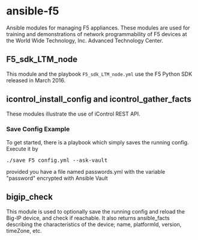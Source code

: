 # ansible-f5
Ansible modules for managing F5 appliances. These modules are used for training and demonstrations of network programmability of F5 devices at the World Wide Technology, Inc. Advanced Technology Center.

## F5_sdk_LTM_node
This module and the playbook ```F5_sdk_LTM_node.yml``` use the F5 Python SDK released in March 2016.

## icontrol_install_config and icontrol_gather_facts
These modules illustrate the use of iControl REST API.

### Save Config Example
To get started, there is a playbook which simply saves the running config. Execute it by
<pre>
./save_F5_config.yml --ask-vault
</pre>
provided you have a file named passwords.yml with the variable "password" encrypted with Ansible Vault

## bigip_check
This module is used to optionally save the running config and reload the Big-IP device, and check if reachable. It also returns ansible_facts describing the characteristics of the device; name, platformId, version, timeZone, etc.
